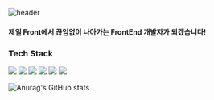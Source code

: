 ![header](https://capsule-render.vercel.app/api?type=Waving&color=1287B1&height=300&section=header&text=WELCOME%20&fontAlignY=40&fontSize=90&fontColor=ffffff&desc=MY%20introduce%20My%20self&descAlignY=60&)

<h4>제일 Front에서 끊임없이 나아가는 FrontEnd 개발자가 되겠습니다! </h4> 

<h3>Tech Stack</h3>
<div class="icon">
  
  
<img src="https://img.shields.io/badge/HTML5-E34F26?style=flat-square&logo=HTML5&logoColor=white"/>
<img src="https://img.shields.io/badge/CSS3-1572B6?style=flat-square&logo=CSS3&logoColor=white"/>
<img src="https://img.shields.io/badge/JavaScript-F7DF1E?style=flat-square&logo=JavaScript&logoColor=white"/>
<img src="https://img.shields.io/badge/jQuery-0769AD?style=flat-square&logo=jQuery&logoColor=white"/>
<img src="https://img.shields.io/badge/React-61DAFB?style=flat-square&logo=React&logoColor=white"/>
<img src="https://img.shields.io/badge/Sass-CC6699?style=flat-square&logo=Sass&logoColor=white"/>
</div>

![Anurag's GitHub stats](https://github-readme-stats.vercel.app/api?username=juhee067&show_icons=true&theme=algolia)

